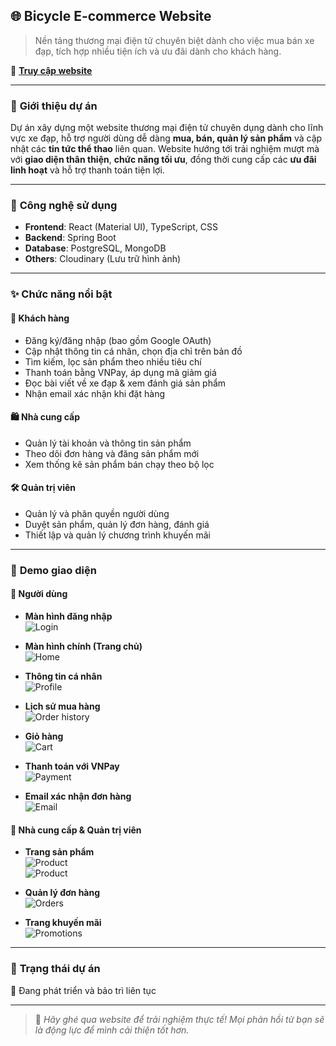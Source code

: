 ## 🌐 **Bicycle E-commerce Website**  
> Nền tảng thương mại điện tử chuyên biệt dành cho việc mua bán xe đạp, tích hợp nhiều tiện ích và ưu đãi dành cho khách hàng.

🔗 [**Truy cập website**](https://huyvu.dev)

---

### 📝 **Giới thiệu dự án**  
Dự án xây dựng một website thương mại điện tử chuyên dụng dành cho lĩnh vực xe đạp, hỗ trợ người dùng dễ dàng **mua, bán, quản lý sản phẩm** và cập nhật các **tin tức thể thao** liên quan. Website hướng tới trải nghiệm mượt mà với **giao diện thân thiện**, **chức năng tối ưu**, đồng thời cung cấp các **ưu đãi linh hoạt** và hỗ trợ thanh toán tiện lợi.

---

### 🚀 **Công nghệ sử dụng**
- **Frontend**: React (Material UI), TypeScript, CSS  
- **Backend**: Spring Boot  
- **Database**: PostgreSQL, MongoDB  
- **Others**: Cloudinary (Lưu trữ hình ảnh)

---

### ✨ **Chức năng nổi bật**

#### 👤 **Khách hàng**
- Đăng ký/đăng nhập (bao gồm Google OAuth)
- Cập nhật thông tin cá nhân, chọn địa chỉ trên bản đồ
- Tìm kiếm, lọc sản phẩm theo nhiều tiêu chí
- Thanh toán bằng VNPay, áp dụng mã giảm giá
- Đọc bài viết về xe đạp & xem đánh giá sản phẩm
- Nhận email xác nhận khi đặt hàng

#### 🛍️ **Nhà cung cấp**
- Quản lý tài khoản và thông tin sản phẩm
- Theo dõi đơn hàng và đăng sản phẩm mới
- Xem thống kê sản phẩm bán chạy theo bộ lọc

#### 🛠️ **Quản trị viên**
- Quản lý và phân quyền người dùng
- Duyệt sản phẩm, quản lý đơn hàng, đánh giá
- Thiết lập và quản lý chương trình khuyến mãi

---

### 📸 **Demo giao diện**

#### 👥 Người dùng
- **Màn hình đăng nhập**  
  ![Login](public/assets/markdownImgs/Login-screen.png)

- **Màn hình chính (Trang chủ)**  
  ![Home](public/assets/markdownImgs/Home-Screen.png)

- **Thông tin cá nhân**  
  ![Profile](public/assets/markdownImgs/Profile.png)

- **Lịch sử mua hàng**  
  ![Order history](public/assets/markdownImgs/Order-history)

- **Giỏ hàng**  
  ![Cart](public/assets/markdownImgs/cart.png)

- **Thanh toán với VNPay**  
  ![Payment](public/assets/markdownImgs/payment.png)

- **Email xác nhận đơn hàng**  
  ![Email](public/assets/markdownImgs/Email-payment-success.png)

#### 🏪 Nhà cung cấp & Quản trị viên
- **Trang sản phẩm**  
  ![Product](public/assets/markdownImgs/admin-product.png)  
  ![Product](public/assets/markdownImgs/admin-product2.png)

- **Quản lý đơn hàng**  
  ![Orders](public/assets/markdownImgs/admin-order.png)

- **Trang khuyến mãi**  
  ![Promotions](public/assets/markdownImgs/admin-promotion.png)

---

### 📌 **Trạng thái dự án**  
🔧 Đang phát triển và bảo trì liên tục

---

> 🌟 *Hãy ghé qua website để trải nghiệm thực tế! Mọi phản hồi từ bạn sẽ là động lực để mình cải thiện tốt hơn.*
